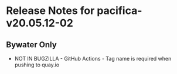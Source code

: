 
# Release Notes for pacifica-v20.05.12-02

## Bywater Only

- NOT IN BUGZILLA - GitHub Actions - Tag name is required when pushing to quay.io


